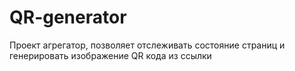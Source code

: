 ﻿# QR-generator
Проект агрегатор, позволяет отслеживать состояние страниц и генерировать изображение QR кода из ссылки

